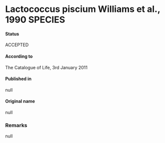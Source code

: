 Lactococcus piscium Williams et al., 1990 SPECIES
=======

#### Status
ACCEPTED

#### According to
The Catalogue of Life, 3rd January 2011

#### Published in
null

#### Original name
null

### Remarks
null